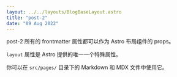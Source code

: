 ```yaml
---
layout: ../../layouts/BlogBaseLayout.astro
title: "post-2"
date: "09 Aug 2022"
---
```

post-2
所有的 frontmatter 属性都可以作为 Astro 布局组件的 props。

`layout` 属性是 Astro 提供的唯一一个特殊属性。

你可以在 `src/pages/` 目录下的 Markdown 和 MDX 文件中使用它。